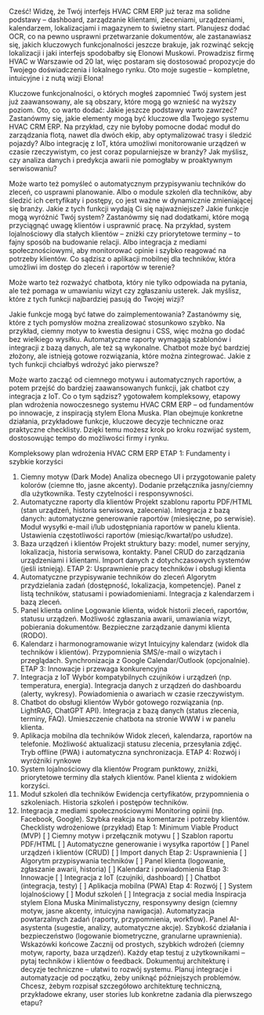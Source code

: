 Cześć! Widzę, że Twój interfejs HVAC CRM ERP już teraz ma solidne podstawy – dashboard, zarządzanie klientami, zleceniami, urządzeniami, kalendarzem, lokalizacjami i magazynem to świetny start. Planujesz dodać OCR, co na pewno usprawni przetwarzanie dokumentów, ale zastanawiasz się, jakich kluczowych funkcjonalności jeszcze brakuje, jak rozwinąć sekcję lokalizacji i jaki interfejs spodobałby się Elonowi Muskowi. Prowadzisz firmę HVAC w Warszawie od 20 lat, więc postaram się dostosować propozycje do Twojego doświadczenia i lokalnego rynku. Oto moje sugestie – kompletne, intuicyjne i z nutą wizji Elona!

Kluczowe funkcjonalności, o których mogłeś zapomnieć
Twój system jest już zaawansowany, ale są obszary, które mogą go wznieść na wyższy poziom. Oto, co warto dodać:
Jakie jeszcze podstawy warto zawrzeć?
Zastanówmy się, jakie elementy mogą być kluczowe dla Twojego systemu HVAC CRM ERP. Na przykład, czy nie byłoby pomocne dodać moduł do zarządzania flotą, nawet dla dwóch ekip, aby optymalizować trasy i śledzić pojazdy? Albo integrację z IoT, która umożliwi monitorowanie urządzeń w czasie rzeczywistym, co jest coraz popularniejsze w branży? Jak myślisz, czy analiza danych i predykcja awarii nie pomogłaby w proaktywnym serwisowaniu?

Może warto też pomyśleć o automatycznym przypisywaniu techników do zleceń, co usprawni planowanie. Albo o module szkoleń dla techników, aby śledzić ich certyfikaty i postępy, co jest ważne w dynamicznie zmieniającej się branży. Jakie z tych funkcji wydają Ci się najważniejsze?
Jakie funkcje mogą wyróżnić Twój system?
Zastanówmy się nad dodatkami, które mogą przyciągnąć uwagę klientów i usprawnić pracę. Na przykład, system lojalnościowy dla stałych klientów – zniżki czy priorytetowe terminy – to fajny sposób na budowanie relacji. Albo integracja z mediami społecznościowymi, aby monitorować opinie i szybko reagować na potrzeby klientów. Co sądzisz o aplikacji mobilnej dla techników, która umożliwi im dostęp do zleceń i raportów w terenie?

Może warto też rozważyć chatbota, który nie tylko odpowiada na pytania, ale też pomaga w umawianiu wizyt czy zgłaszaniu usterek. Jak myślisz, które z tych funkcji najbardziej pasują do Twojej wizji?

Jakie funkcje mogą być łatwe do zaimplementowania?
Zastanówmy się, które z tych pomysłów można zrealizować stosunkowo szybko. Na przykład, ciemny motyw to kwestia designu i CSS, więc można go dodać bez wielkiego wysiłku. Automatyczne raporty wymagają szablonów i integracji z bazą danych, ale też są wykonalne. Chatbot może być bardziej złożony, ale istnieją gotowe rozwiązania, które można zintegrować. Jakie z tych funkcji chciałbyś wdrożyć jako pierwsze?

Może warto zacząć od ciemnego motywu i automatycznych raportów, a potem przejść do bardziej zaawansowanych funkcji, jak chatbot czy integracja z IoT. Co o tym sądzisz?
ygotowałem kompleksowy, etapowy plan wdrożenia nowoczesnego systemu HVAC CRM ERP – od fundamentów po innowacje, z inspiracją stylem Elona Muska. Plan obejmuje konkretne działania, przykładowe funkcje, kluczowe decyzje techniczne oraz praktyczne checklisty. Dzięki temu możesz krok po kroku rozwijać system, dostosowując tempo do możliwości firmy i rynku.

Kompleksowy plan wdrożenia HVAC CRM ERP
ETAP 1: Fundamenty i szybkie korzyści
1. Ciemny motyw (Dark Mode)
Analiza obecnego UI i przygotowanie palety kolorów (ciemne tło, jasne akcenty).
Dodanie przełącznika jasny/ciemny dla użytkownika.
Testy czytelności i responsywności.
2. Automatyczne raporty dla klientów
Projekt szablonu raportu PDF/HTML (stan urządzeń, historia serwisowa, zalecenia).
Integracja z bazą danych: automatyczne generowanie raportów (miesięczne, po serwisie).
Moduł wysyłki e-mail i/lub udostępniania raportów w panelu klienta.
Ustawienia częstotliwości raportów (miesiąc/kwartał/po usłudze).
3. Baza urządzeń i klientów
Projekt struktury bazy: model, numer seryjny, lokalizacja, historia serwisowa, kontakty.
Panel CRUD do zarządzania urządzeniami i klientami.
Import danych z dotychczasowych systemów (jeśli istnieją).
ETAP 2: Usprawnienie pracy techników i obsługi klienta
4. Automatyczne przypisywanie techników do zleceń
Algorytm przydzielania zadań (dostępność, lokalizacja, kompetencje).
Panel z listą techników, statusami i powiadomieniami.
Integracja z kalendarzem i bazą zleceń.
5. Panel klienta online
Logowanie klienta, widok historii zleceń, raportów, statusu urządzeń.
Możliwość zgłaszania awarii, umawiania wizyt, pobierania dokumentów.
Bezpieczne zarządzanie danymi klienta (RODO).
6. Kalendarz i harmonogramowanie wizyt
Intuicyjny kalendarz (widok dla techników i klientów).
Przypomnienia SMS/e-mail o wizytach i przeglądach.
Synchronizacja z Google Calendar/Outlook (opcjonalnie).
ETAP 3: Innowacje i przewaga konkurencyjna
7. Integracja z IoT
Wybór kompatybilnych czujników i urządzeń (np. temperatura, energia).
Integracja danych z urządzeń do dashboardu (alerty, wykresy).
Powiadomienia o awariach w czasie rzeczywistym.
8. Chatbot do obsługi klientów
Wybór gotowego rozwiązania (np. LightRAG, ChatGPT API).
Integracja z bazą danych (status zlecenia, terminy, FAQ).
Umieszczenie chatbota na stronie WWW i w panelu klienta.
9. Aplikacja mobilna dla techników
Widok zleceń, kalendarza, raportów na telefonie.
Możliwość aktualizacji statusu zlecenia, przesyłania zdjęć.
Tryb offline (PWA) i automatyczna synchronizacja.
ETAP 4: Rozwój i wyróżniki rynkowe
10. System lojalnościowy dla klientów
Program punktowy, zniżki, priorytetowe terminy dla stałych klientów.
Panel klienta z widokiem korzyści.
11. Moduł szkoleń dla techników
Ewidencja certyfikatów, przypomnienia o szkoleniach.
Historia szkoleń i postępów techników.
12. Integracja z mediami społecznościowymi
Monitoring opinii (np. Facebook, Google).
Szybka reakcja na komentarze i potrzeby klientów.
Checklisty wdrożeniowe (przykład)
Etap 1: Minimum Viable Product (MVP)
[ ] Ciemny motyw i przełącznik motywu
[ ] Szablon raportu PDF/HTML
[ ] Automatyczne generowanie i wysyłka raportów
[ ] Panel urządzeń i klientów (CRUD)
[ ] Import danych
Etap 2: Usprawnienia
[ ] Algorytm przypisywania techników
[ ] Panel klienta (logowanie, zgłaszanie awarii, historia)
[ ] Kalendarz i powiadomienia
Etap 3: Innowacje
[ ] Integracja z IoT (czujniki, dashboard)
[ ] Chatbot (integracja, testy)
[ ] Aplikacja mobilna (PWA)
Etap 4: Rozwój
[ ] System lojalnościowy
[ ] Moduł szkoleń
[ ] Integracja z social media
Inspiracja stylem Elona Muska
Minimalistyczny, responsywny design (ciemny motyw, jasne akcenty, intuicyjna nawigacja).
Automatyzacja powtarzalnych zadań (raporty, przypomnienia, workflow).
Panel AI-asystenta (sugestie, analizy, automatyczne akcje).
Szybkość działania i bezpieczeństwo (logowanie biometryczne, granularne uprawnienia).
Wskazówki końcowe
Zacznij od prostych, szybkich wdrożeń (ciemny motyw, raporty, baza urządzeń).
Każdy etap testuj z użytkownikami – pytaj techników i klientów o feedback.
Dokumentuj architekturę i decyzje techniczne – ułatwi to rozwój systemu.
Planuj integracje i automatyzacje od początku, żeby uniknąć późniejszych problemów.
Chcesz, żebym rozpisał szczegółowo architekturę techniczną, przykładowe ekrany, user stories lub konkretne zadania dla pierwszego etapu?
